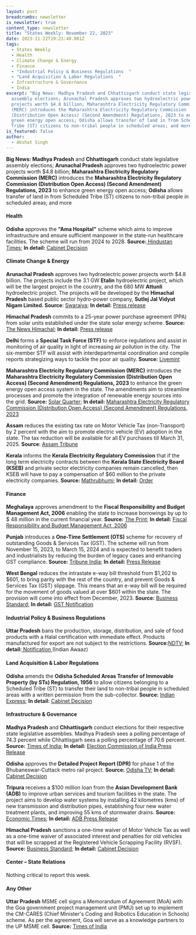 ```yaml
---
layout: post
breadcrumbs: newsletter
is_newsletter: true
content_type: newsletter
title: "States Weekly: November 22, 2023"
date: 2023-11-22T19:21:40.081Z
tags:
  - States Weekly
  - Health 
  - Climate Change & Energy
  - Finance
  - "Industrial Policy & Business Regulations  "
  - "Land Acquisition & Labor Regulations  "
  - Infrastructure & Governance
  - India
excerpt: "Big News: Madhya Pradesh and Chhattisgarh conduct state legislative
  assembly elections; Arunachal Pradesh approves two hydroelectric power
  projects worth $4.8 billion; Maharashtra Electricity Regulatory Commission
  (MERC) introduces the Maharashtra Electricity Regulatory Commission
  (Distribution Open Access) (Second Amendment) Regulations, 2023 to enhance
  green energy open access; Odisha allows transfer of land in from Scheduled
  Tribe (ST) citizens to non-tribal people in scheduled areas; and more."
is_featured: false
author:
  - Akshat Singh
---
```

**Big News: Madhya Pradesh** and **Chhattisgarh** conduct state legislative assembly elections; **Arunachal Pradesh** approves two hydroelectric power projects worth $4.8 billion; **Maharashtra Electricity Regulatory Commission (MERC)** introduces the **Maharashtra Electricity Regulatory Commission (Distribution Open Access) (Second Amendment) Regulations, 2023** to enhance green energy open access; **Odisha** allows transfer of land in from Scheduled Tribe (ST) citizens to non-tribal people in scheduled areas; and more

#### Health 

**Odisha** approves the **“Ama Hospital”** scheme which aims to improve infrastructure and ensure sufficient manpower in the state-run healthcare facilities. The scheme will run from 2024 to 2028. **Source:**[ Hindustan Times](https://www.hindustantimes.com/cities/others/odisha-cabinet-approves-healthcare-scheme-to-improve-hospital-infrastructure-101700018574375.html); **In detail:** [Cabinet Decision](https://cabinet.odisha.gov.in/UploadedDOC/41678_MEDIA_03%20H%20&%20FW.pdf)



#### Climate Change & Energy

**Arunachal Pradesh** approves two hydroelectric power projects worth $4.8 billion. The projects include the 3.1 GW **Etalin** hydroelectric project, which will be the largest project in the country, and the 680 MW **Attunli** hydroelectric project. The projects will be developed by the **Himachal Pradesh** based public sector hydro-power company, **Sutlej Jal Vidyut Nigam Limited. Source**: [Swarajya](https://swarajyamag.com/infrastructure/arunachal-pradesh-centre-clears-dpr-of-3098-mw-etalin-plant-largest-hydro-electric-plant-under-development); **In detail:** [Press release](https://sjvn.nic.in/latest-updates-detail/2038/120)



**Himachal Pradesh** commits to a 25-year power purchase agreement (PPA) from solar units established under the state solar energy scheme. **Source:** [The News Himachal](https://thenewshimachal.com/2023/11/himachal-pradesh-government-commits-to-25-year-power-purchase-from-solar-units/); **In detail:** [Press release](http://himachalpr.gov.in/OnePressRelease.aspx?Language=1&ID=32061)

[](http://himachalpr.gov.in/OnePressRelease.aspx?Language=1&ID=32061)

**Delhi** forms a **Special Task Force (STF)** to enforce regulations and assist in monitoring of air quality in light of increasing air pollution in the city. The six-member STF will assist with interdepartmental coordination and compile reports strategizing ways to tackle the poor air quality. **Source:** [Livemint](https://www.livemint.com/news/india/delhi-air-pollution-govt-forms-special-task-force-to-combat-rising-pollution-stf-11700130659278.html)



**Maharashtra Electricity Regulatory Commission (MERC)** introduces the **Maharashtra Electricity Regulatory Commission (Distribution Open Access) (Second Amendment) Regulations, 2023** to enhance the green energy open access system in the state. The amendments aim to streamline processes and promote the integration of renewable energy sources into the grid. **Source:** [Solar Quarter](https://solarquarter.com/2023/11/14/maharashtra-electricity-regulatory-commission-enhances-green-energy-open-access-with-new-amendments/); **In detail:** [Maharashtra Electricity Regulatory Commission (Distribution Open Access) (Second Amendment) Regulations, 2023](https://merc.gov.in/wp-content/uploads/2023/11/Gazette_DOA_second-amendment-Regulations-2023.pdf)



**Assam** reduces the existing tax rate on Motor Vehicle Tax (non-Transport) by 2 percent with the aim to promote electric vehicle (EV) adoption in the state. The tax reduction will be available for all EV purchases till March 31, 2025. **Source**: [Assam Tribune](https://assamtribune.com/assam/assam-govt-announces-tax-rebate-on-electric-vehicles-1504883)



**Kerala** informs the **Kerala Electricity Regulatory Commission** that if the long term electricity contracts between the **Kerala State Electricity Board (KSEB)** and private sector electricity companies remain cancelled, then KSEB will have to pay a compensation of $60 million to the private electricity companies. **Source:** [Mathrubhumi](https://english.mathrubhumi.com/news/kerala/kseb-will-have-to-pay-a-compensation-of-rs-500-crores-if-electricity-contracts-remain-cancelled-1.9068637); **In detail:** [Order](https://acrobat.adobe.com/id/urn:aaid:sc:VA6C2:63057291-bc77-4d60-8c01-0272c08cf043)



#### Finance

**Meghalaya** approves amendment to the **Fiscal Responsibility and Budget Management Act, 2006** enabling the state to increase borrowings by up to $ 48 million in the current financial year. **Source:** [The Print](https://theprint.in/india/meghalaya-cabinet-nod-for-amendment-to-state-frbm-act-to-increase-borrowings-by-up-to-rs-400cr/1847742/); **In detail:** [Fiscal Responsibility and Budget Management Act, 2006](https://acrobat.adobe.com/id/urn:aaid:sc:VA6C2:85b62888-2c8e-40f5-8648-ebeedeaa5828)



**Punjab** introduces a **One-Time Settlement (OTS)** scheme for recovery of outstanding Goods & Services Tax (GST). The scheme will run from November 15, 2023, to March 15, 2024 and is expected to benefit traders and industrialists by reducing the burden of legacy cases and enhancing GST compliance. **Source:** [Tribune India](https://www.tribuneindia.com/news/punjab/ots-scheme-launched-for-recovery-of-dues-562670); **In detail:** [Press Release](http://diprpunjab.gov.in/?q=content/led-cm-punjab-cabinet-gives-diwali-gift-traders-introducing-ots-pre-gst-arrears)



**West Bengal** reduces the intrastate e-way bill threshold from $1,202 to $601, to bring parity with the rest of the country, and prevent Goods & Services Tax (GST) slippage. This means that an e-way bill will be required for the movement of goods valued at over $601 within the state. The provision will come into effect from December, 2023. **Source:** [Business Standard;](https://www.business-standard.com/india-news/west-bengal-to-reduce-intrastate-e-way-bill-threshold-to-rs-50-000-123111300616_1.html) **In detail:** [GST Notification](https://www.wbcomtax.gov.in/GST/GST_Notifications/Notification_02_2023_20231110.pdf)



#### Industrial Policy & Business Regulations  

**Uttar Pradesh** bans the production, storage, distribution, and sale of food products with a Halal certification with immediate effect. Products manufactured for export are not subject to the restrictions. **Source:**[NDTV;](https://www.ndtv.com/india-news/up-bans-sale-of-halal-certified-products-with-immediate-effect-4585665) **In detail:**[ Notification ](https://theindianawaaz.com/uttar-pradesh-bans-sale-of-halal-certified-products-for-locals/)(Indian Awaaz)



#### Land Acquisition & Labor Regulations  

**Odisha** amends the **Odisha Scheduled Areas Transfer of Immovable Property (by STs) Regulation, 1956** to allow citizens belonging to a Scheduled Tribe (ST) to transfer their land to non-tribal people in scheduled areas with a written permission from the sub-collector. **Source:** [Indian Express](https://indianexpress.com/article/cities/bhubaneswar/odisha-govt-st-sell-land-non-tribals-mortgage-non-agriculture-purpose-9026912/); **In detail:** [Cabinet Decision](https://cabinet.odisha.gov.in/UploadedDOC/41676_MEDIA_06%20R%20&%20DM.pdf)



#### Infrastructure & Governance

**Madhya Pradesh** and **Chhattisgarh** conduct elections for their respective state legislative assemblies. Madhya Pradesh sees a polling percentage of 74.3 percent while Chhattisgarh sees a polling percentage of 70.6 percent. **Source:** [Times of India](https://timesofindia.indiatimes.com/india/assembly-elections-2023-madhya-pradesh-sees-over-74-polling-70-60-voter-turnout-in-second-phase-chhattisgarh-polls/articleshow/105298614.cms); **In detail:** [Election Commission of India Press Release](https://acrobat.adobe.com/id/urn:aaid:sc:VA6C2:f81066bf-dc7e-49c8-86fb-35585c5f5de8)



**Odisha** approves the **Detailed Project Report (DPR)** for phase 1 of the Bhubaneswar-Cuttack metro rail project. **Source:** [Odisha TV](https://odishatv.in/news/odisha/bhubaneswar-cuttack-metro-rail-project-dpr-gets-odisha-cabinet-nod-220218); **In detail:** [Cabinet Decision](https://cabinet.odisha.gov.in/UploadedDOC/41671_MEDIA_A.A.3%20H%20&%20UD.pdf)



**Tripura** receives a $100 million loan from the **Asian Development Bank (ADB)** to improve urban services and tourism facilities in the state. The project aims to develop water systems by installing 42 kilometres (kms) of new transmission and distribution pipes, establishing four new water treatment plants, and improving 55 kms of stormwater drains. **Source:** [Economic Times](https://infra.economictimes.indiatimes.com/news/urban-infrastructure/abd-okays-100-mn-loan-to-improve-tripuras-tourism-urban-infra/105251927); **In detail:** [ADB Press Release](https://www.adb.org/news/adb-project-improve-tourism-and-urban-services-tripura-india)



**Himachal Pradesh** sanctions a one-time waiver of Motor Vehicle Tax as well as a one-time waiver of associated interest and penalties for old vehicles that will be scrapped at the Registered Vehicle Scrapping Facility (RVSF). **Source:** [Business Standard](https://www.business-standard.com/india-news/himachal-govt-plans-to-increase-grip-on-shimla-kullu-construction-projects-123111800965_1.html); **In detail:** [Cabinet Decision](http://himachalpr.gov.in/OnePressRelease.aspx?Language=1&ID=32087)



#### Center – State Relations 

Nothing critical to report this week.



#### Any Other

**Uttar Pradesh** MSME cell signs a Memorandum of Agreement (MoA) with the Goa government project management unit (PMU) set up to implement the CM-CARES (Chief Minister's Coding and Robotics Education in Schools) scheme. As per the agreement, Goa will serve as a knowledge partners to the UP MSME cell. **Source:** [Times of India](https://timesofindia.indiatimes.com/city/goa/up-raj-odisha-to-use-goa-coding-robotics-edu-model-in-pilot-project/articleshow/105221927.cms)
